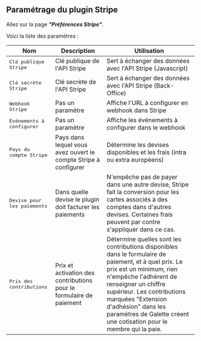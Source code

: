 ## Paramétrage du plugin Stripe

Allez sur la page _**"Préférences Stripe"**_.

Voici la liste des paramètres :

<table>
  <thead>
    <tr>
      <th>Nom</th>
      <th>Description</th>
      <th>Utilisation</th>
    </tr>
  </thead>
  <tbody>
    <tr>
      <td><tt>Clé publique Stripe</tt></td>
      <td>Clé publique de l'API Stripe</td>
      <td>Sert à échanger des données avec l'API Stripe (Javascript)</td>
    </tr>
    <tr>
      <td><tt>Clé secrète Stripe</tt></td>
      <td>Clé secrète de l'API Stripe</td>
      <td>Sert à échanger des données avec l'API Stripe (Back-Office)</td>
    </tr>
    <tr>
      <td><tt>Webhook Stripe</tt></td>
      <td>Pas un paramètre</td>
      <td>Affiche l'URL à configurer en webhook dans Stripe</td>
     </tr>
     <tr>
      <td><tt>Événements à configurer</tt></td>
      <td>Pas un paramètre</td>
      <td>Affiche les événements à configurer dans le webhook</td>
    </tr>
    <tr>
      <td><tt>Pays du compte Stripe</tt></td>
      <td>Pays dans lequel vous avez ouvert le compte Stripe à configurer</td>
      <td>Détermine les devises disponibles et les frais (intra ou extra européens)</td>
    </tr>
    <tr>
      <td><tt>Devise pour les paiements</tt></td>
      <td>Dans quelle devise le plugin doit facturer les paiements</td>
      <td>N'empêche pas de payer dans une autre devise, Stripe fait la conversion pour les cartes associés à des comptes dans d'autres devises. Certaines frais peuvent par contre s'appliquer dans ce cas.</td>
    </tr>
    <tr>
      <td><tt>Prix des contributions</tt></td>
      <td>Prix et activation des contributions pour le formulaire de paiement</td>
      <td>Détermine quelles sont les contributions disponibles dans le formulaire de paiement, et à quel prix. Le prix est un minimum, rien n'empêche l'adhérent de renseigner un chiffre supérieur. Les contributions marquées "Extension d'adhésion" dans les paramètres de Galette créent une cotisation pour le membre qui la paie.</td>
    </tr>
  </tbody>
</table>
